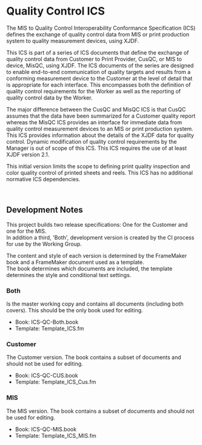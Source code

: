 # Quality Control ICS
The MIS to Quality Control Interoperability Conformance Specification (ICS) defines the exchange of quality control data
from MIS or print production system to quality measurement devices, using XJDF.

This ICS is part of a series of ICS documents that define the exchange of quality control data from Customer to Print Provider, CusQC, or MIS to device, MisQC, using XJDF. The ICS documents of the series are designed to enable end-to-end communication of quality targets and results from a conforming measurement device to the Customer at the level of detail that is appropriate for each interface. This encompasses both the definition of quality control requirements for the
Worker as well as the reporting of quality control data by the Worker.

The major difference between the CusQC and MisQC ICS is that CusQC assumes that the data have been summarized for a Customer quality report whereas the MisQC ICS provides an interface for immediate data from quality control measurement devices to an MIS or print production system. This ICS provides information about the details of the XJDF data for quality control. Dynamic modification of quality control requirements by the Manager is out of scope of this ICS.
This ICS requires the use of at least XJDF version 2.1.

This initial version limits the scope to defining print quality inspection and color quality control of printed sheets and
reels. This ICS has no additional normative ICS dependencies.

<br />

## Development Notes
This project builds two release specifications: One for the Customer and one for the MIS.<br/>
In addition a third, 'Both', development version is created by the CI process for use by the Working Group.

The content and style of each version is determined by the FrameMaker book and a FrameMaker document used as a template.<br/>
The book determines which documents are included, the template determines the style and conditional text settings.

### Both
Is the master working copy and contains all documents (including both covers). This should be the only book used for editing.
* Book: ICS-QC-Both.book
* Template: Template_ICS.fm

### Customer
The Customer version. The book contains a subset of documents and should not be used for editing.
* Book: ICS-QC-CUS.book
* Template: Template_ICS_Cus.fm

### MIS
The MIS version. The book contains a subset of documents and should not be used for editing.
* Book: ICS-QC-MIS.book
* Template: Template_ICS_MIS.fm                          
